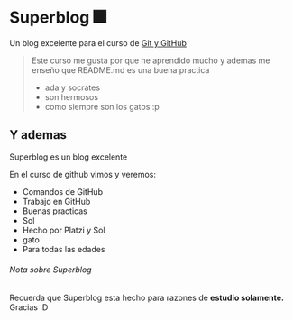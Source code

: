 # Superblog 🎆 
Un blog excelente para el curso de [Git y GitHub](https://platzi.com/clases/git-github/ "Git y GitHub de Platzi")

> Este curso me gusta por que he aprendido mucho y ademas me enseño que  README.md es una buena practica
>- ada y socrates
>- son hermosos
>- como siempre son los gatos :p

## Y ademas

Superblog es un blog excelente

En el curso de github vimos y veremos:
* Comandos de GitHub
* Trabajo en GitHub
* Buenas practicas
* Sol
* Hecho por Platzi y Sol
* gato
* Para todas las edades

###### Nota sobre Superblog

Recuerda que Superblog esta hecho para razones de **estudio solamente.** Gracias :D 

